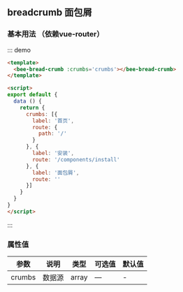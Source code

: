 ## breadcrumb 面包屑

### 基本用法 （依赖vue-router）

::: demo 
``` html
<template>
  <bee-bread-crumb :crumbs='crumbs'></bee-bread-crumb>
</template>

<script>
export default {
  data () {
    return {
      crumbs: [{
        label: '首页',
        route: {
          path: '/'
        }
      }, {
        label: '安装',
        route: '/components/install'
      }, {
        label: '面包屑',
        route: ''
      }]
    }
  }
}
</script>
```
:::


### 属性值

|参数|说明|类型|可选值|默认值|
|---|---|---|---|---|
|crumbs|数据源|array|—|-|